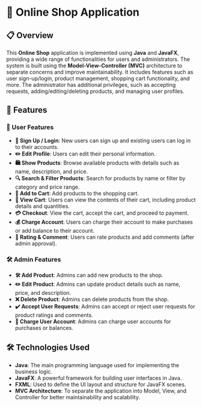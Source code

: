 # 🛒 Online Shop Application

## 📋 Overview

This **Online Shop** application is implemented using **Java** and **JavaFX**, providing a wide range of functionalities for users and administrators. The system is built using the **Model-View-Controller (MVC)** architecture to separate concerns and improve maintainability. It includes features such as user sign-up/login, product management, shopping cart functionality, and more. The administrator has additional privileges, such as accepting requests, adding/editing/deleting products, and managing user profiles.

## 🚀 Features

### 🔑 User Features
- **📝 Sign Up / Login**: New users can sign up and existing users can log in to their accounts.
- **✏️ Edit Profile**: Users can edit their personal information.
- **🛍️ Show Products**: Browse available products with details such as name, description, and price.
- **🔍 Search & Filter Products**: Search for products by name or filter by category and price range.
- **🛒 Add to Cart**: Add products to the shopping cart.
- **🛒 View Cart**: Users can view the contents of their cart, including product details and quantities.
- **💳 Checkout**: View the cart, accept the cart, and proceed to payment.
- **💰 Charge Account**: Users can charge their account to make purchases or add balance to their account.
- **🌟 Rating & Comment**: Users can rate products and add comments (after admin approval).

### 🛠️ Admin Features
- **🛠️ Add Product**: Admins can add new products to the shop.
- **✏️ Edit Product**: Admins can update product details such as name, price, and description.
- **❌ Delete Product**: Admins can delete products from the shop.
- **✔️ Accept User Requests**: Admins can accept or reject user requests for product ratings and comments.
- **💸 Charge User Account**: Admins can charge user accounts for purchases or balances.

## 🛠️ Technologies Used

- **Java**: The main programming language used for implementing the business logic.
- **JavaFX**: A powerful framework for building user interfaces in Java.
- **FXML**: Used to define the UI layout and structure for JavaFX scenes.
- **MVC Architecture**: To separate the application into Model, View, and Controller for better maintainability and scalability.
